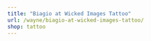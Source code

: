 ```yaml
---
title: "Biagio at Wicked Images Tattoo"
url: /wayne/biagio-at-wicked-images-tattoo/
shop: tattoo
---
```

